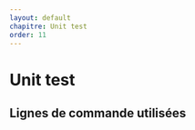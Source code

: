 ```yaml
---
layout: default
chapitre: Unit test
order: 11
---
```


# Unit test

## Lignes de commande utilisées

